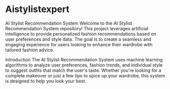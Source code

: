 # Aistylistexpert
AI Stylist Recommendation System
Welcome to the AI Stylist Recommendation System repository! This project leverages artificial intelligence to provide personalized fashion recommendations based on user preferences and style data. The goal is to create a seamless and engaging experience for users looking to enhance their wardrobe with tailored fashion advice.

Introduction
The AI Stylist Recommendation System uses machine learning algorithms to analyze user preferences, fashion trends, and individual style to suggest outfits that match the user's taste. Whether you're looking for a complete makeover or just a few tips to spice up your wardrobe, this system is designed to help you look your best.

